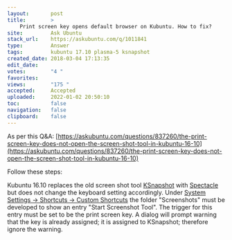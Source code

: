 ```yaml
---
layout:       post
title:        >
    Print screen key opens default browser on Kubuntu. How to fix?
site:         Ask Ubuntu
stack_url:    https://askubuntu.com/q/1011841
type:         Answer
tags:         kubuntu 17.10 plasma-5 ksnapshot
created_date: 2018-03-04 17:13:35
edit_date:    
votes:        "4 "
favorites:    
views:        "175 "
accepted:     Accepted
uploaded:     2022-01-02 20:50:10
toc:          false
navigation:   false
clipboard:    false
---
```


As per this Q&A: [https://askubuntu.com/questions/837260/the-print-screen-key-does-not-open-the-screen-shot-tool-in-kubuntu-16-10](https://askubuntu.com/questions/837260/the-print-screen-key-does-not-open-the-screen-shot-tool-in-kubuntu-16-10)

Follow these steps:

Kubuntu 16.10 replaces the old screen shot tool [KSnapshot][1] with [Spectacle][2] but does not change the keyboard setting accordingly. Under [System Settings -> Shortcuts -> Custom Shortcuts][3] the folder "Screenshots" must be developed to show an entry "Start Screenshot Tool". The trigger for this entry must be set to be the print screen key. A dialog will prompt warning that the key is already assigned; it is assigned to KSnapshot; therefore ignore the warning.


  [1]: https://www.kde.org/applications/graphics/ksnapshot/
  [2]: https://www.kde.org/applications/graphics/spectacle/
  [3]: https://userbase.kde.org/System_Settings/Shortcuts_and_Gestures#Custom_Shortcuts
